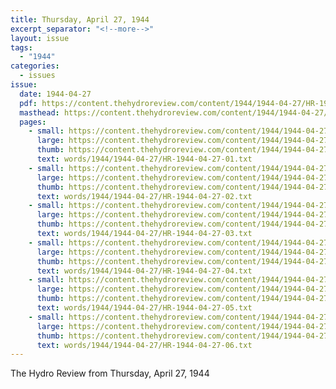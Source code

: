 ```yaml
---
title: Thursday, April 27, 1944
excerpt_separator: "<!--more-->"
layout: issue
tags:
  - "1944"
categories:
  - issues
issue:
  date: 1944-04-27
  pdf: https://content.thehydroreview.com/content/1944/1944-04-27/HR-1944-04-27.pdf
  masthead: https://content.thehydroreview.com/content/1944/1944-04-27/masthead/HR-1944-04-27.jpg
  pages:
    - small: https://content.thehydroreview.com/content/1944/1944-04-27/small/HR-1944-04-27-01.jpg
      large: https://content.thehydroreview.com/content/1944/1944-04-27/large/HR-1944-04-27-01.jpg
      thumb: https://content.thehydroreview.com/content/1944/1944-04-27/thumbnails/HR-1944-04-27-01.jpg
      text: words/1944/1944-04-27/HR-1944-04-27-01.txt
    - small: https://content.thehydroreview.com/content/1944/1944-04-27/small/HR-1944-04-27-02.jpg
      large: https://content.thehydroreview.com/content/1944/1944-04-27/large/HR-1944-04-27-02.jpg
      thumb: https://content.thehydroreview.com/content/1944/1944-04-27/thumbnails/HR-1944-04-27-02.jpg
      text: words/1944/1944-04-27/HR-1944-04-27-02.txt
    - small: https://content.thehydroreview.com/content/1944/1944-04-27/small/HR-1944-04-27-03.jpg
      large: https://content.thehydroreview.com/content/1944/1944-04-27/large/HR-1944-04-27-03.jpg
      thumb: https://content.thehydroreview.com/content/1944/1944-04-27/thumbnails/HR-1944-04-27-03.jpg
      text: words/1944/1944-04-27/HR-1944-04-27-03.txt
    - small: https://content.thehydroreview.com/content/1944/1944-04-27/small/HR-1944-04-27-04.jpg
      large: https://content.thehydroreview.com/content/1944/1944-04-27/large/HR-1944-04-27-04.jpg
      thumb: https://content.thehydroreview.com/content/1944/1944-04-27/thumbnails/HR-1944-04-27-04.jpg
      text: words/1944/1944-04-27/HR-1944-04-27-04.txt
    - small: https://content.thehydroreview.com/content/1944/1944-04-27/small/HR-1944-04-27-05.jpg
      large: https://content.thehydroreview.com/content/1944/1944-04-27/large/HR-1944-04-27-05.jpg
      thumb: https://content.thehydroreview.com/content/1944/1944-04-27/thumbnails/HR-1944-04-27-05.jpg
      text: words/1944/1944-04-27/HR-1944-04-27-05.txt
    - small: https://content.thehydroreview.com/content/1944/1944-04-27/small/HR-1944-04-27-06.jpg
      large: https://content.thehydroreview.com/content/1944/1944-04-27/large/HR-1944-04-27-06.jpg
      thumb: https://content.thehydroreview.com/content/1944/1944-04-27/thumbnails/HR-1944-04-27-06.jpg
      text: words/1944/1944-04-27/HR-1944-04-27-06.txt
---
```


The Hydro Review from Thursday, April 27, 1944

<!--more-->

